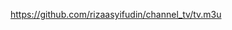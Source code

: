 [https://github.com/rizaasyifudin/channel_tv/tv.m3u
](https://raw.githubusercontent.com/rizaasyifudin/channel_tv/refs/heads/main/tv.m3u)
